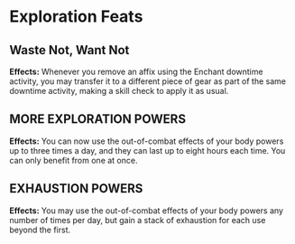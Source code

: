 # Exploration Feats

## Waste Not, Want Not

**Effects:** Whenever you remove an affix using the Enchant downtime activity, you may transfer it to a different piece of gear as part of the same downtime activity, making a skill check to apply it as usual.

## MORE EXPLORATION POWERS

**Effects:** You can now use the out-of-combat effects of your body powers up to three times a day, and they can last up to eight hours each time. You can only benefit from one at once.

## EXHAUSTION POWERS

**Effects:** You may use the out-of-combat effects of your body powers any number of times per day, but gain a stack of exhaustion for each use beyond the first.
